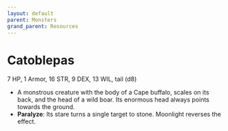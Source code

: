 ```yaml
---
layout: default
parent: Monsters
grand_parent: Resources
---
```


# Catoblepas

7 HP, 1 Armor, 16 STR, 9 DEX, 13 WIL, tail (d8)

- A monstrous creature with the body of a Cape buffalo, scales on its back, and the head of a wild boar. Its enormous head always points towards the ground.
- **Paralyze**: Its stare turns a single target to stone. Moonlight reverses the effect.   

